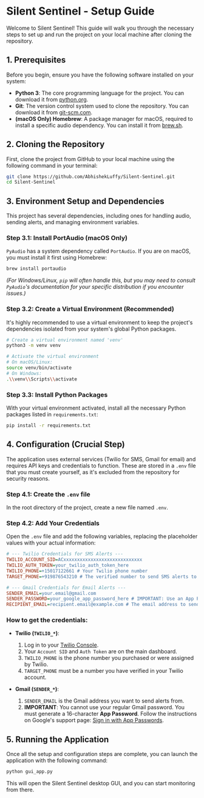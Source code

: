 # Silent Sentinel - Setup Guide

Welcome to Silent Sentinel! This guide will walk you through the necessary steps to set up and run the project on your local machine after cloning the repository.

## 1. Prerequisites

Before you begin, ensure you have the following software installed on your system:

*   **Python 3**: The core programming language for the project. You can download it from [python.org](https://www.python.org/downloads/).
*   **Git**: The version control system used to clone the repository. You can download it from [git-scm.com](https://git-scm.com/downloads).
*   **(macOS Only) Homebrew**: A package manager for macOS, required to install a specific audio dependency. You can install it from [brew.sh](https://brew.sh/).

## 2. Cloning the Repository

First, clone the project from GitHub to your local machine using the following command in your terminal:

```bash
git clone https://github.com/AbhishekLuffy/Silent-Sentinel.git
cd Silent-Sentinel
```

## 3. Environment Setup and Dependencies

This project has several dependencies, including ones for handling audio, sending alerts, and managing environment variables.

### Step 3.1: Install PortAudio (macOS Only)

`PyAudio` has a system dependency called `PortAudio`. If you are on macOS, you must install it first using Homebrew:

```bash
brew install portaudio
```
*(For Windows/Linux, `pip` will often handle this, but you may need to consult `PyAudio`'s documentation for your specific distribution if you encounter issues.)*

### Step 3.2: Create a Virtual Environment (Recommended)

It's highly recommended to use a virtual environment to keep the project's dependencies isolated from your system's global Python packages.

```bash
# Create a virtual environment named 'venv'
python3 -m venv venv

# Activate the virtual environment
# On macOS/Linux:
source venv/bin/activate
# On Windows:
.\\venv\\Scripts\\activate
```

### Step 3.3: Install Python Packages

With your virtual environment activated, install all the necessary Python packages listed in `requirements.txt`:

```bash
pip install -r requirements.txt
```

## 4. Configuration (Crucial Step)

The application uses external services (Twilio for SMS, Gmail for email) and requires API keys and credentials to function. These are stored in a `.env` file that you must create yourself, as it's excluded from the repository for security reasons.

### Step 4.1: Create the `.env` file

In the root directory of the project, create a new file named `.env`.

### Step 4.2: Add Your Credentials

Open the `.env` file and add the following variables, replacing the placeholder values with your actual information:

```ini
# --- Twilio Credentials for SMS Alerts ---
TWILIO_ACCOUNT_SID=ACxxxxxxxxxxxxxxxxxxxxxxxxxxxxx
TWILIO_AUTH_TOKEN=your_twilio_auth_token_here
TWILIO_PHONE=+15017122661 # Your Twilio phone number
TARGET_PHONE=+919876543210 # The verified number to send SMS alerts to

# --- Gmail Credentials for Email Alerts ---
SENDER_EMAIL=your.email@gmail.com
SENDER_PASSWORD=your_google_app_password_here # IMPORTANT: Use an App Password
RECIPIENT_EMAIL=recipient.email@example.com # The email address to send alerts to
```

### **How to get the credentials:**

*   **Twilio (`TWILIO_*`)**:
    1.  Log in to your [Twilio Console](https://www.twilio.com/console).
    2.  Your `Account SID` and `Auth Token` are on the main dashboard.
    3.  `TWILIO_PHONE` is the phone number you purchased or were assigned by Twilio.
    4.  `TARGET_PHONE` must be a number you have verified in your Twilio account.

*   **Gmail (`SENDER_*`)**:
    1.  `SENDER_EMAIL` is the Gmail address you want to send alerts from.
    2.  **IMPORTANT**: You cannot use your regular Gmail password. You must generate a 16-character **App Password**. Follow the instructions on Google's support page: [Sign in with App Passwords](https://support.google.com/accounts/answer/185833).

## 5. Running the Application

Once all the setup and configuration steps are complete, you can launch the application with the following command:

```bash
python gui_app.py
```

This will open the Silent Sentinel desktop GUI, and you can start monitoring from there. 